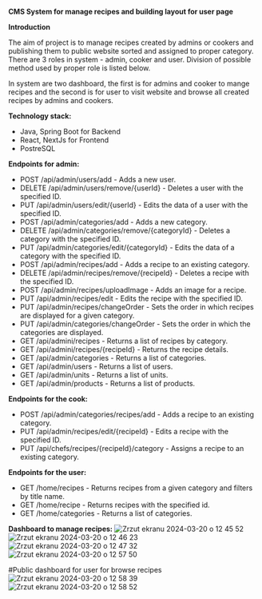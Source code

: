 **CMS System for manage recipes and building layout for user page**

**Introduction**

The aim of project is to manage recipes created by admins or cookers and publishing them to public website sorted and assigned to proper category. There are 3 roles in system - admin, cooker and user. Division of possible method used by proper role is listed below. 

In system are two dashboard, the first is for admins and cooker to mange recipes and the second is for user to visit website and browse all created recipes by admins and cookers.

**Technology stack:**
- Java, Spring Boot for Backend
- React, NextJs for Frontend
- PostreSQL 

**Endpoints for admin:**
- POST /api/admin/users/add - Adds a new user.
- DELETE /api/admin/users/remove/{userId} - Deletes a user with the specified ID.
- PUT /api/admin/users/edit/{userId} - Edits the data of a user with the specified ID.
- POST /api/admin/categories/add - Adds a new category.
- DELETE /api/admin/categories/remove/{categoryId} - Deletes a category with the specified ID.
- PUT /api/admin/categories/edit/{categoryId} - Edits the data of a category with the specified ID.
- POST /api/admin/recipes/add - Adds a recipe to an existing category.
- DELETE /api/admin/recipes/remove/{recipeId} - Deletes a recipe with the specified ID.
- POST /api/admin/recipes/uploadImage - Adds an image for a recipe.
- PUT /api/admin/recipes/edit - Edits the recipe with the specified ID.
- PUT /api/admin/recipes/changeOrder - Sets the order in which recipes are displayed for a given category.
- PUT /api/admin/categories/changeOrder - Sets the order in which the categories are displayed.
- GET /api/admini/recipes - Returns a list of recipes by category.
- GET /api/admini/recipes/{recipeId} - Returns the recipe details.
- GET /api/admin/categories - Returns a list of categories.
- GET /api/admin/users - Returns a list of users.
- GET /api/admin/units - Returns a list of units.
- GET /api/admin/products - Returns a list of products.

**Endpoints for the cook:**
- POST /api/admin/categories/recipes/add - Adds a recipe to an existing category.
- PUT /api/admin/recipes/edit/{recipeId} - Edits a recipe with the specified ID.
- PUT /api/chefs/recipes/{recipeId}/category - Assigns a recipe to an existing category.

**Endpoints for the user:**
- GET /home/recipes - Returns recipes from a given category and filters by title name.
- GET /home/recipe - Returns recipes with the specified id.
- GET /home/categories - Returns a list of categories.

**Dashboard to manage recipes:**
![Zrzut ekranu 2024-03-20 o 12 45 52](https://github.com/KacperC948/CMS/assets/59024079/b2ccb481-7bbe-40d5-b69a-2c9ec23e1297)
![Zrzut ekranu 2024-03-20 o 12 46 23](https://github.com/KacperC948/CMS/assets/59024079/9e63504c-ee3c-4556-822d-8159443d6c51)
![Zrzut ekranu 2024-03-20 o 12 47 32](https://github.com/KacperC948/CMS/assets/59024079/1dc88d98-ed12-4da7-96e2-3b1cad5d888b)
![Zrzut ekranu 2024-03-20 o 12 57 50](https://github.com/KacperC948/CMS/assets/59024079/a38b5b55-7d4e-428a-94e9-ddf7d6fafefa)

#Public dashboard for user for browse recipes
![Zrzut ekranu 2024-03-20 o 12 58 39](https://github.com/KacperC948/CMS/assets/59024079/f0f9043b-ad43-47d4-a285-9253d999a6f2)
![Zrzut ekranu 2024-03-20 o 12 58 52](https://github.com/KacperC948/CMS/assets/59024079/cb1de8c9-30e5-44d8-88d1-2fd5a6c7f165)
